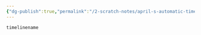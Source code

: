 ```yaml
---
{"dg-publish":true,"permalink":"/2-scratch-notes/april-s-automatic-timelines/timeline/"}
---
```


```aat-vertical
timelinename
```